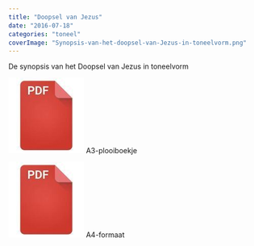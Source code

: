 ```yaml
---
title: "Doopsel van Jezus"
date: "2016-07-18"
categories: "toneel"
coverImage: "Synopsis-van-het-doopsel-van-Jezus-in-toneelvorm.png"
---
```


De synopsis van het Doopsel van Jezus in toneelvorm

<!--more-->

[![pdf](images/2bdd26a893f94f1d69b5a89ee751a599-150x150.jpg)](https://storage.googleapis.com/geloven-leren/toneel/Synopsis%20van%20het%20doopsel%20van%20Jezus%20in%20toneelvorm%20als%20boekje.pdf) A3-plooiboekje

[![pdf](images/2bdd26a893f94f1d69b5a89ee751a599-150x150.jpg)](https://storage.googleapis.com/geloven-leren/toneel/Synopsis%20van%20het%20doopsel%20van%20Jezus%20in%20toneelvorm.pdf) A4-formaat
